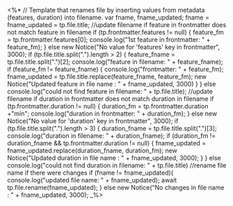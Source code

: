 <%* // Template that renames file by inserting values from metadata (features, duration) into filename. 
var fname, fname_updated;
fname = fname_updated = tp.file.title;
//update filename if feature in frontmatter does not match  feature in filename
if (tp.frontmatter.features != null) {
	feature_fm  = tp.frontmatter.features[0];
	console.log("1st feature in frontmatter: " + feature_fm);
	} else new Notice("No value for 'features' key in frontmatter", 3000); 
if (tp.file.title.split(".").length > 2) {
	feature_fname = tp.file.title.split(".")[2];
	console.log("feature in filename: " + feature_fname);
	if (feature_fm != feature_fname) {
		console.log("frontmatter: " + feature_fm);
		fname_updated = tp.file.title.replace(feature_fname, feature_fm);
		new Notice("Updated feature in file name : " + fname_updated, 3000)
		}
	} else console.log("could not find feature in filename: " + tp.file.title);
//update filename if duration in frontmatter does not match duration in filename
if (tp.frontmatter.duration != null) {
	duration_fm  = tp.frontmatter.duration +"min"; 
	console.log("duration in frontmatter: " + duration_fm);
	} else new Notice("No value for 'duration' key in frontmatter", 3000); 
if (tp.file.title.split(".").length > 3) {
	duration_fname = tp.file.title.split(".")[3];
	console.log("duration in filename: " + duration_fname);
	if (duration_fm != duration_fname && tp.frontmatter.duration != null) {
		fname_updated = fname_updated.replace(duration_fname, duration_fm);
		new Notice("Updated duration in file name : " + fname_updated, 3000);
		} 
	} else console.log("could not find duration in filename: " + tp.file.title)
//rename file name if there were changes
if (fname != fname_updated){
	console.log("updated file name: " + fname_updated);
	await tp.file.rename(fname_updated);
	} else new Notice("No changes in file name : " + fname_updated, 3000);
_%>
